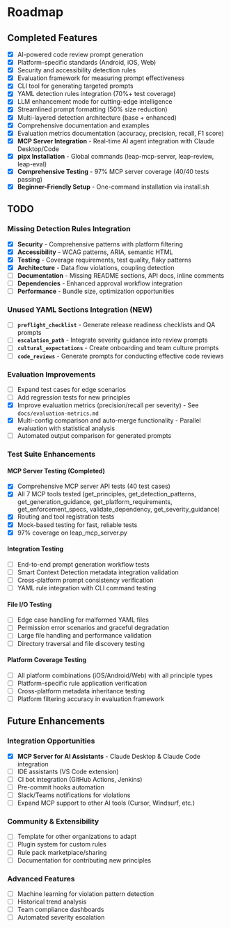 # Roadmap

## Completed Features

- [x] AI-powered code review prompt generation
- [x] Platform-specific standards (Android, iOS, Web)
- [x] Security and accessibility detection rules
- [x] Evaluation framework for measuring prompt effectiveness
- [x] CLI tool for generating targeted prompts
- [x] YAML detection rules integration (70%+ test coverage)
- [x] LLM enhancement mode for cutting-edge intelligence
- [x] Streamlined prompt formatting (50% size reduction)
- [x] Multi-layered detection architecture (base + enhanced)
- [x] Comprehensive documentation and examples
- [x] Evaluation metrics documentation (accuracy, precision, recall, F1 score)
- [x] **MCP Server Integration** - Real-time AI agent integration with Claude Desktop/Code
- [x] **pipx Installation** - Global commands (leap-mcp-server, leap-review, leap-eval)
- [x] **Comprehensive Testing** - 97% MCP server coverage (40/40 tests passing)
- [x] **Beginner-Friendly Setup** - One-command installation via install.sh

## TODO

### Missing Detection Rules Integration

- [x] **Security** - Comprehensive patterns with platform filtering
- [x] **Accessibility** - WCAG patterns, ARIA, semantic HTML
- [x] **Testing** - Coverage requirements, test quality, flaky patterns
- [x] **Architecture** - Data flow violations, coupling detection
- [ ] **Documentation** - Missing README sections, API docs, inline comments
- [ ] **Dependencies** - Enhanced approval workflow integration
- [ ] **Performance** - Bundle size, optimization opportunities

### Unused YAML Sections Integration (NEW)

- [ ] **`preflight_checklist`** - Generate release readiness checklists and QA prompts
- [ ] **`escalation_path`** - Integrate severity guidance into review prompts
- [ ] **`cultural_expectations`** - Create onboarding and team culture prompts
- [ ] **`code_reviews`** - Generate prompts for conducting effective code reviews

### Evaluation Improvements

- [ ] Expand test cases for edge scenarios
- [ ] Add regression tests for new principles
- [x] Improve evaluation metrics (precision/recall per severity) - See `docs/evaluation-metrics.md`
- [x] Multi-config comparison and auto-merge functionality - Parallel evaluation with statistical analysis
- [ ] Automated output comparison for generated prompts

### Test Suite Enhancements

#### MCP Server Testing (Completed)

- [x] Comprehensive MCP server API tests (40 test cases)
- [x] All 7 MCP tools tested (get_principles, get_detection_patterns, get_generation_guidance, get_platform_requirements, get_enforcement_specs, validate_dependency, get_severity_guidance)
- [x] Routing and tool registration tests
- [x] Mock-based testing for fast, reliable tests
- [x] 97% coverage on leap_mcp_server.py

#### Integration Testing

- [ ] End-to-end prompt generation workflow tests
- [ ] Smart Context Detection metadata integration validation
- [ ] Cross-platform prompt consistency verification
- [ ] YAML rule integration with CLI command testing

#### File I/O Testing

- [ ] Edge case handling for malformed YAML files
- [ ] Permission error scenarios and graceful degradation
- [ ] Large file handling and performance validation
- [ ] Directory traversal and file discovery testing

#### Platform Coverage Testing

- [ ] All platform combinations (iOS/Android/Web) with all principle types
- [ ] Platform-specific rule application verification
- [ ] Cross-platform metadata inheritance testing
- [ ] Platform filtering accuracy in evaluation framework

## Future Enhancements

### Integration Opportunities

- [x] **MCP Server for AI Assistants** - Claude Desktop & Claude Code integration
- [ ] IDE assistants (VS Code extension)
- [ ] CI bot integration (GitHub Actions, Jenkins)
- [ ] Pre-commit hooks automation
- [ ] Slack/Teams notifications for violations
- [ ] Expand MCP support to other AI tools (Cursor, Windsurf, etc.)

### Community & Extensibility

- [ ] Template for other organizations to adapt
- [ ] Plugin system for custom rules
- [ ] Rule pack marketplace/sharing
- [ ] Documentation for contributing new principles

### Advanced Features

- [ ] Machine learning for violation pattern detection
- [ ] Historical trend analysis
- [ ] Team compliance dashboards
- [ ] Automated severity escalation
